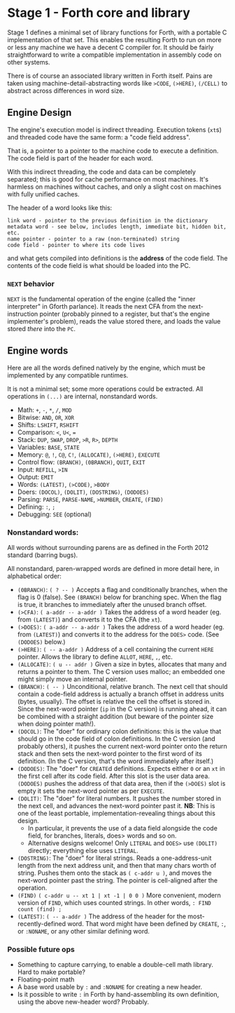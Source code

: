 # Stage 1 - Forth core and library

Stage 1 defines a minimal set of library functions for Forth, with a portable C
implementation of that set. This enables the resulting Forth to run on more or
less any machine we have a decent C compiler for. It should be fairly
straightforward to write a compatible implementation in assembly code on other
systems.

There is of course an associated library written in Forth itself. Pains are
taken using machine-detail-abstracting words like `>CODE`, `(>HERE)`, `(/CELL)`
to abstract across differences in word size.

## Engine Design

The engine's execution model is indirect threading. Execution tokens (`xt`s) and
threaded code have the same form: a "code field address".

That is, a pointer to a pointer to the machine code to execute a definition.
The code field is part of the header for each word.

With this indirect threading, the code and data can be completely separated;
this is good for cache performance on most machines. It's harmless on machines
without caches, and only a slight cost on machines with fully unified caches.

The header of a word looks like this:

```
link word - pointer to the previous definition in the dictionary
metadata word - see below, includes length, immediate bit, hidden bit, etc.
name pointer - pointer to a raw (non-terminated) string
code field - pointer to where its code lives
```

and what gets compiled into definitions is the **address** of the code field.
The contents of the code field is what should be loaded into the PC.

### `NEXT` behavior

`NEXT` is the fundamental operation of the engine (called the "inner
interpreter" in Gforth parlance). It reads the next CFA from the
next-instruction pointer (probably pinned to a register, but that's the engine
implementer's problem), reads the value stored there, and loads the value stored
*there* into the `PC`.


## Engine words

Here are all the words defined natively by the engine, which must be implemented
by any compatible runtimes.

It is not a minimal set; some more operations could be extracted. All operations
in `(...)` are internal, nonstandard words.

- Math: `+`, `-`, `*`, `/`, `MOD`
- Bitwise: `AND`, `OR`, `XOR`
- Shifts: `LSHIFT`, `RSHIFT`
- Comparison: `<`, `U<`, `=`
- Stack: `DUP`, `SWAP`, `DROP`, `>R`, `R>`, `DEPTH`
- Variables: `BASE`, `STATE`
- Memory: `@`, `!`, `C@`, `C!`, `(ALLOCATE)`, `(>HERE)`, `EXECUTE`
- Control flow: `(BRANCH)`, `(0BRANCH)`, `QUIT`, `EXIT`
- Input: `REFILL`, `>IN`
- Output: `EMIT`
- Words: `(LATEST)`, `(>CODE)`, `>BODY`
- Doers: `(DOCOL)`, `(DOLIT)`, `(DOSTRING)`, `(DODOES)`
- Parsing: `PARSE`, `PARSE-NAME`, `>NUMBER`, `CREATE`, `(FIND)`
- Defining: `:`, `;`
- Debugging: `SEE` (optional)

### Nonstandard words:

All words without surrounding parens are as defined in the Forth 2012 standard
(barring bugs).

All nonstandard, paren-wrapped words are defined in more detail here, in
alphabetical order:

- `(0BRANCH)`: `( ? -- )` Accepts a flag and conditionally branches, when the
  flag is 0 (false). See `(BRANCH)` below for branching spec. When the flag is
  true, it branches to immediately after the unused branch offset.
- `(>CFA)`: `( a-addr -- a-addr )` Takes the address of a word header (eg. from
  `(LATEST)`) and converts it to the CFA (the `xt`).
- `(>DOES)`: `( a-addr -- a-addr )` Takes the address of a word header (eg. from
  `(LATEST)`) and converts it to the address for the `DOES>` code. (See
  `(DODOES)` below.)
- `(>HERE)`: `( -- a-addr )` Address of a cell containing the current `HERE`
  pointer. Allows the library to define `ALLOT`, `HERE`, `,`, etc.
- `(ALLOCATE)`: `( u -- addr )` Given a size in bytes, allocates that many and
  returns a pointer to them. The C version uses malloc; an embedded one might
  simply move an internal pointer.
- `(BRANCH)`: `( -- )` Unconditional, relative branch. The next cell that should
  contain a code-field address is actually a branch offset in address units
  (bytes, usually). The offset is relative the cell the offset is stored in.
  Since the next-word pointer (`ip` in the C version) is running ahead, it can
  be combined with a straight addition (but beware of the pointer size when
  doing pointer math!).
- `(DOCOL)`: The "doer" for ordinary colon definitions: this is the value that
  should go in the code field of colon definitions. In the C version (and
  probably others), it pushes the current next-word pointer onto the return
  stack and then sets the next-word pointer to the first word of its definition.
  (In the C version, that's the word immediately after itself.)
- `(DODOES)`: The "doer" for `CREATE`d definitions. Expects either `0` or an
  `xt` in the first cell after its code field. After this slot is the user data
  area. `(DODOES)` pushes the address of that data area, then if the `(>DOES)`
  slot is empty it sets the next-word pointer as per `EXECUTE`.
- `(DOLIT)`: The "doer" for literal numbers. It pushes the number stored in the
  next cell, and advances the next-word pointer past it. **NB**: This is one of
  the least portable, implementation-revealing things about this design.
    - In particular, it prevents the use of a data field alongside the code
      field, for branches, literals, does> words and so on.
    - Alternative designs welcome! Only `LITERAL` and `DOES>` use `(DOLIT)`
      directly; everything else uses `LITERAL`.
- `(DOSTRING)`: The "doer" for literal strings. Reads a one-address-unit length
  from the next address unit, and then that many chars worth of string. Pushes
  them onto the stack as `( c-addr u )`, and moves the next-word pointer past
  the string. The pointer is cell-aligned after the operation.
- `(FIND)` `( c-addr u -- xt 1 | xt -1 | 0 0 )` More convenient, modern version
  of `FIND`, which uses counted strings. In other words, `: FIND count (find) ;`
- `(LATEST)`: `( -- a-addr )` The address of the header for the
  most-recently-defined word. That word might have been defined by `CREATE`,
  `:`, or `:NONAME`, or any other similar defining word.


### Possible future ops

- Something to capture carrying, to enable a double-cell math library. Hard to
  make portable?
- Floating-point math
- A base word usable by `:` and `:NONAME` for creating a new header.
- Is it possible to write `:` in Forth by hand-assembling its own definition,
  using the above new-header word? Probably.
